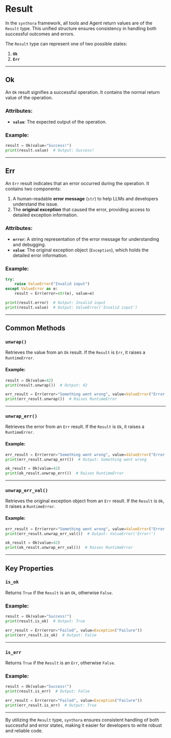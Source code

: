 <!-- LICENSE HEADER MANAGED BY add-license-header

Copyright 2024-2025 Syntropix

Licensed under the Apache License, Version 2.0 (the "License");
you may not use this file except in compliance with the License.
You may obtain a copy of the License at

    http://www.apache.org/licenses/LICENSE-2.0

Unless required by applicable law or agreed to in writing, software
distributed under the License is distributed on an "AS IS" BASIS,
WITHOUT WARRANTIES OR CONDITIONS OF ANY KIND, either express or implied.
See the License for the specific language governing permissions and
limitations under the License.
-->

# Result

In the `synthora` framework, all tools and Agent return values are of the `Result` type. This unified structure ensures consistency in handling both successful outcomes and errors.

The `Result` type can represent one of two possible states:

1. **`Ok`**
2. **`Err`**

---

## **Ok**

An `Ok` result signifies a successful operation. It contains the normal return value of the operation.

### Attributes:
- **`value`**: The expected output of the operation.

### Example:
```python
result = Ok(value="Success!")
print(result.value)  # Output: Success!
```

---

## **Err**

An `Err` result indicates that an error occurred during the operation. It contains two components:
1. A human-readable **error message** (`str`) to help LLMs and developers understand the issue.
2. The **original exception** that caused the error, providing access to detailed exception information.

### Attributes:
- **`error`**: A string representation of the error message for understanding and debugging.
- **`value`**: The original exception object (`Exception`), which holds the detailed error information.

### Example:
```python
try:
    raise ValueError("Invalid input")
except ValueError as e:
    result = Err(error=str(e), value=e)

print(result.error)  # Output: Invalid input
print(result.value)  # Output: ValueError('Invalid input')
```

---

## Common Methods

### `unwrap()`
Retrieves the value from an `Ok` result. If the `Result` is `Err`, it raises a `RuntimeError`.

#### Example:
```python
result = Ok(value=42)
print(result.unwrap())  # Output: 42

err_result = Err(error="Something went wrong", value=ValueError("Error!"))
print(err_result.unwrap())  # Raises RuntimeError
```

---

### `unwrap_err()`
Retrieves the error from an `Err` result. If the `Result` is `Ok`, it raises a `RuntimeError`.

#### Example:
```python
err_result = Err(error="Something went wrong", value=ValueError("Error!"))
print(err_result.unwrap_err())  # Output: Something went wrong

ok_result = Ok(value=42)
print(ok_result.unwrap_err())  # Raises RuntimeError
```

---

### `unwrap_err_val()`
Retrieves the original exception object from an `Err` result. If the `Result` is `Ok`, it raises a `RuntimeError`.

#### Example:
```python
err_result = Err(error="Something went wrong", value=ValueError("Error!"))
print(err_result.unwrap_err_val())  # Output: ValueError('Error!')

ok_result = Ok(value=42)
print(ok_result.unwrap_err_val())  # Raises RuntimeError
```

---

## Key Properties

### `is_ok`
Returns `True` if the `Result` is an `Ok`, otherwise `False`.

### Example:
```python
result = Ok(value="Success!")
print(result.is_ok)  # Output: True

err_result = Err(error="Failed", value=Exception("Failure"))
print(err_result.is_ok)  # Output: False
```

---

### `is_err`
Returns `True` if the `Result` is an `Err`, otherwise `False`.

### Example:
```python
result = Ok(value="Success!")
print(result.is_err)  # Output: False

err_result = Err(error="Failed", value=Exception("Failure"))
print(err_result.is_err)  # Output: True
```

---

By utilizing the `Result` type, `synthora` ensures consistent handling of both successful and error states, making it easier for developers to write robust and reliable code.
